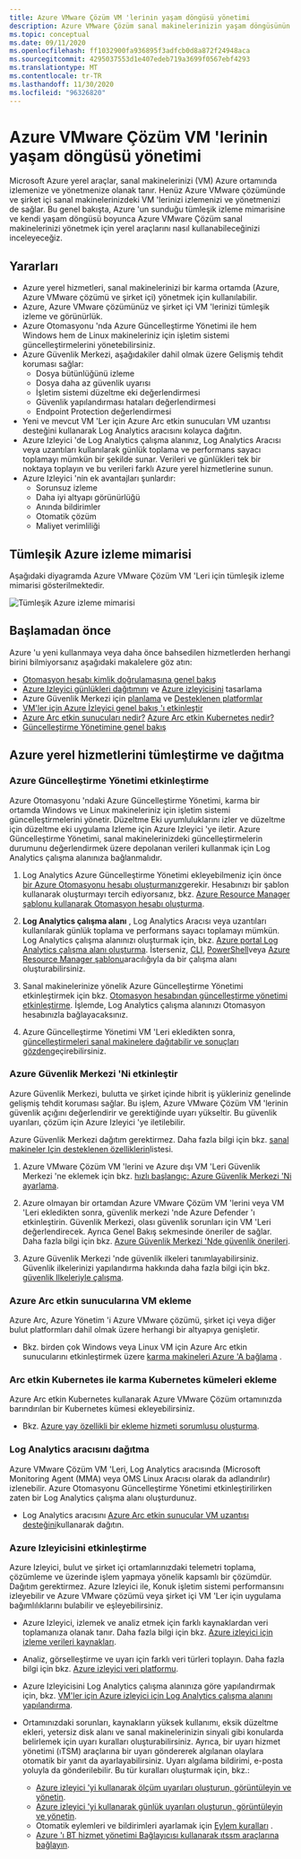 ```yaml
---
title: Azure VMware Çözüm VM 'lerinin yaşam döngüsü yönetimi
description: Azure VMware Çözüm sanal makinelerinizin yaşam döngüsünün tüm yönlerini Microsoft Azure yerel araçlarla yönetmeyi öğrenin.
ms.topic: conceptual
ms.date: 09/11/2020
ms.openlocfilehash: ff1032900fa936895f3adfcb0d8a872f24948aca
ms.sourcegitcommit: 4295037553d1e407edeb719a3699f0567ebf4293
ms.translationtype: MT
ms.contentlocale: tr-TR
ms.lasthandoff: 11/30/2020
ms.locfileid: "96326820"
---
```

# <a name="lifecycle-management-of-azure-vmware-solution-vms"></a>Azure VMware Çözüm VM 'lerinin yaşam döngüsü yönetimi

Microsoft Azure yerel araçlar, sanal makinelerinizi (VM) Azure ortamında izlemenize ve yönetmenize olanak tanır. Henüz Azure VMware çözümünde ve şirket içi sanal makinelerinizdeki VM 'lerinizi izlemenizi ve yönetmenizi de sağlar. Bu genel bakışta, Azure 'un sunduğu tümleşik izleme mimarisine ve kendi yaşam döngüsü boyunca Azure VMware Çözüm sanal makinelerinizi yönetmek için yerel araçlarını nasıl kullanabileceğinizi inceleyeceğiz.

## <a name="benefits"></a>Yararları

- Azure yerel hizmetleri, sanal makinelerinizi bir karma ortamda (Azure, Azure VMware çözümü ve şirket içi) yönetmek için kullanılabilir.
- Azure, Azure VMware çözümünüz ve şirket içi VM 'lerinizi tümleşik izleme ve görünürlük.
- Azure Otomasyonu 'nda Azure Güncelleştirme Yönetimi ile hem Windows hem de Linux makineleriniz için işletim sistemi güncelleştirmelerini yönetebilirsiniz. 
- Azure Güvenlik Merkezi, aşağıdakiler dahil olmak üzere Gelişmiş tehdit koruması sağlar:
    - Dosya bütünlüğünü izleme
    - Dosya daha az güvenlik uyarısı
    - İşletim sistemi düzeltme eki değerlendirmesi
    - Güvenlik yapılandırması hataları değerlendirmesi
    - Endpoint Protection değerlendirmesi 
- Yeni ve mevcut VM 'Ler için Azure Arc etkin sunucuları VM uzantısı desteğini kullanarak Log Analytics aracısını kolayca dağıtın. 
- Azure Izleyici 'de Log Analytics çalışma alanınız, Log Analytics Aracısı veya uzantıları kullanılarak günlük toplama ve performans sayacı toplamayı mümkün bir şekilde sunar. Verileri ve günlükleri tek bir noktaya toplayın ve bu verileri farklı Azure yerel hizmetlerine sunun. 
- Azure Izleyici 'nin ek avantajları şunlardır: 
    - Sorunsuz izleme 
    - Daha iyi altyapı görünürlüğü 
    - Anında bildirimler 
    - Otomatik çözüm 
    - Maliyet verimliliği 

## <a name="integrated-azure-monitoring-architecture"></a>Tümleşik Azure izleme mimarisi

Aşağıdaki diyagramda Azure VMware Çözüm VM 'Leri için tümleşik izleme mimarisi gösterilmektedir.

![Tümleşik Azure izleme mimarisi](media/lifecycle-management-azure-vmware-solutions-virtual-machines/integrated-azure-monitoring-architecture.png)

## <a name="before-you-start"></a>Başlamadan önce

Azure 'u yeni kullanmaya veya daha önce bahsedilen hizmetlerden herhangi birini bilmiyorsanız aşağıdaki makalelere göz atın:

- [Otomasyon hesabı kimlik doğrulamasına genel bakış](../automation/automation-security-overview.md)
- [Azure Izleyici günlükleri dağıtımını](../azure-monitor/platform/design-logs-deployment.md) ve [Azure izleyicisini](../azure-monitor/overview.md) tasarlama
- Azure Güvenlik Merkezi için [planlama](../security-center/security-center-planning-and-operations-guide.md) ve [Desteklenen platformlar](../security-center/security-center-os-coverage.md)
- [VM'ler için Azure İzleyici genel bakış 'ı etkinleştir](../azure-monitor/insights/vminsights-enable-overview.md)
- [Azure Arc etkin sunucuları nedir?](../azure-arc/servers/overview.md) [Azure Arc etkin Kubernetes nedir?](../azure-arc/kubernetes/overview.md)
- [Güncelleştirme Yönetimine genel bakış](../automation/update-management/overview.md)

## <a name="integrating-and-deploying-azure-native-services"></a>Azure yerel hizmetlerini tümleştirme ve dağıtma

### <a name="enable-azure-update-management"></a>Azure Güncelleştirme Yönetimi etkinleştirme

Azure Otomasyonu 'ndaki Azure Güncelleştirme Yönetimi, karma bir ortamda Windows ve Linux makineleriniz için işletim sistemi güncelleştirmelerini yönetir. Düzeltme Eki uyumluluklarını izler ve düzeltme için düzeltme eki uygulama Izleme için Azure Izleyici 'ye iletir. Azure Güncelleştirme Yönetimi, sanal makinelerinizdeki güncelleştirmelerin durumunu değerlendirmek üzere depolanan verileri kullanmak için Log Analytics çalışma alanınıza bağlanmalıdır.

1.  Log Analytics Azure Güncelleştirme Yönetimi ekleyebilmeniz için önce [bir Azure Otomasyonu hesabı oluşturmanız](../automation/automation-create-standalone-account.md)gerekir. Hesabınızı bir şablon kullanarak oluşturmayı tercih ediyorsanız, bkz. [Azure Resource Manager şablonu kullanarak Otomasyon hesabı oluşturma](../automation/quickstart-create-automation-account-template.md).

2. **Log Analytics çalışma alanı** , Log Analytics Aracısı veya uzantıları kullanılarak günlük toplama ve performans sayacı toplamayı mümkün. Log Analytics çalışma alanınızı oluşturmak için, bkz. [Azure portal Log Analytics çalışma alanı oluşturma](../azure-monitor/learn/quick-create-workspace.md). İsterseniz, [CLI](../azure-monitor/learn/quick-create-workspace-cli.md), [PowerShell](../azure-monitor/platform/powershell-workspace-configuration.md)veya [Azure Resource Manager şablonu](../azure-monitor/samples/resource-manager-workspace.md)aracılığıyla da bir çalışma alanı oluşturabilirsiniz.

3. Sanal makinelerinize yönelik Azure Güncelleştirme Yönetimi etkinleştirmek için bkz. [Otomasyon hesabından güncelleştirme yönetimi etkinleştirme](../automation/update-management/enable-from-automation-account.md). İşlemde, Log Analytics çalışma alanınızı Otomasyon hesabınızla bağlayacaksınız. 
 
4. Azure Güncelleştirme Yönetimi VM 'Leri ekledikten sonra, [güncelleştirmeleri sanal makinelere dağıtabilir ve sonuçları gözden](../automation/update-management/deploy-updates.md)geçirebilirsiniz. 

### <a name="enable-azure-security-center"></a>Azure Güvenlik Merkezi 'Ni etkinleştir

Azure Güvenlik Merkezi, bulutta ve şirket içinde hibrit iş yükleriniz genelinde gelişmiş tehdit koruması sağlar. Bu işlem, Azure VMware Çözüm VM 'lerinin güvenlik açığını değerlendirir ve gerektiğinde uyarı yükseltir. Bu güvenlik uyarıları, çözüm için Azure Izleyici 'ye iletilebilir.

Azure Güvenlik Merkezi dağıtım gerektirmez. Daha fazla bilgi için bkz. [sanal makineler Için desteklenen özelliklerin](../security-center/security-center-services.md)listesi.

1. Azure VMware Çözüm VM 'lerini ve Azure dışı VM 'Leri Güvenlik Merkezi 'ne eklemek için bkz. [hızlı başlangıç: Azure Güvenlik Merkezi 'Ni ayarlama](../security-center/security-center-get-started.md). 

2. Azure olmayan bir ortamdan Azure VMware Çözüm VM 'lerini veya VM 'Leri ekledikten sonra, güvenlik merkezi 'nde Azure Defender 'ı etkinleştirin. Güvenlik Merkezi, olası güvenlik sorunları için VM 'Leri değerlendirecek. Ayrıca Genel Bakış sekmesinde öneriler de sağlar. Daha fazla bilgi için bkz. [Azure Güvenlik Merkezi 'Nde güvenlik önerileri](../security-center/security-center-recommendations.md).

3. Azure Güvenlik Merkezi 'nde güvenlik ilkeleri tanımlayabilirsiniz. Güvenlik ilkelerinizi yapılandırma hakkında daha fazla bilgi için bkz. [güvenlik Ilkeleriyle çalışma](../security-center/tutorial-security-policy.md).

### <a name="onboard-vms-to-azure-arc-enabled-servers"></a>Azure Arc etkin sunucularına VM ekleme

Azure Arc, Azure Yönetim 'i Azure VMware çözümü, şirket içi veya diğer bulut platformları dahil olmak üzere herhangi bir altyapıya genişletir.

- Bkz. birden çok Windows veya Linux VM için Azure Arc etkin sunucularını etkinleştirmek üzere [karma makineleri Azure 'A bağlama](../azure-arc/servers/onboard-service-principal.md) .

### <a name="onboard-hybrid-kubernetes-clusters-with-arc-enabled-kubernetes"></a>Arc etkin Kubernetes ile karma Kubernetes kümeleri ekleme

Azure Arc etkin Kubernetes kullanarak Azure VMware Çözüm ortamınızda barındırılan bir Kubernetes kümesi ekleyebilirsiniz. 

- Bkz. [Azure yay özellikli bir ekleme hizmeti sorumlusu oluşturma](../azure-arc/kubernetes/create-onboarding-service-principal.md).

### <a name="deploy-the-log-analytics-agent"></a>Log Analytics aracısını dağıtma

Azure VMware Çözüm VM 'Leri, Log Analytics aracısında (Microsoft Monitoring Agent (MMA) veya OMS Linux Aracısı olarak da adlandırılır) izlenebilir. Azure Otomasyonu Güncelleştirme Yönetimi etkinleştirilirken zaten bir Log Analytics çalışma alanı oluşturdunuz.

- Log Analytics aracısını [Azure Arc etkin sunucular VM uzantısı desteğini](../azure-arc/servers/manage-vm-extensions.md)kullanarak dağıtın.

### <a name="enable-azure-monitor"></a>Azure Izleyicisini etkinleştirme

Azure Izleyici, bulut ve şirket içi ortamlarınızdaki telemetri toplama, çözümleme ve üzerinde işlem yapmaya yönelik kapsamlı bir çözümdür. Dağıtım gerektirmez. Azure Izleyici ile, Konuk işletim sistemi performansını izleyebilir ve Azure VMware çözümü veya şirket içi VM 'Ler için uygulama bağımlılıklarını bulabilir ve eşleyebilirsiniz.

- Azure Izleyici, izlemek ve analiz etmek için farklı kaynaklardan veri toplamanıza olanak tanır. Daha fazla bilgi için bkz. [Azure izleyici için izleme verileri kaynakları](../azure-monitor/platform/data-sources.md).

- Analiz, görselleştirme ve uyarı için farklı veri türleri toplayın. Daha fazla bilgi için bkz. [Azure izleyici veri platformu](../azure-monitor/platform/data-platform.md).

- Azure Izleyicisini Log Analytics çalışma alanınıza göre yapılandırmak için, bkz. [VM'ler için Azure izleyici için Log Analytics çalışma alanını yapılandırma](../azure-monitor/insights/vminsights-configure-workspace.md).

- Ortamınızdaki sorunları, kaynakların yüksek kullanımı, eksik düzeltme ekleri, yetersiz disk alanı ve sanal makinelerinizin sinyali gibi konularda belirlemek için uyarı kuralları oluşturabilirsiniz. Ayrıca, bir uyarı hizmet yönetimi (ıTSM) araçlarına bir uyarı göndererek algılanan olaylara otomatik bir yanıt da ayarlayabilirsiniz. Uyarı algılama bildirimi, e-posta yoluyla da gönderilebilir. Bu tür kuralları oluşturmak için, bkz.:
    - [Azure izleyici 'yi kullanarak ölçüm uyarıları oluşturun, görüntüleyin ve yönetin](../azure-monitor/platform/alerts-metric.md).
    - [Azure izleyici 'yi kullanarak günlük uyarıları oluşturun, görüntüleyin ve yönetin](../azure-monitor/platform/alerts-log.md).
    - Otomatik eylemleri ve bildirimleri ayarlamak için [Eylem kuralları](../azure-monitor/platform/alerts-action-rules.md) .
    - [Azure 'ı BT hizmet yönetimi Bağlayıcısı kullanarak ıtssm araçlarına bağlayın](../azure-monitor/platform/itsmc-overview.md).